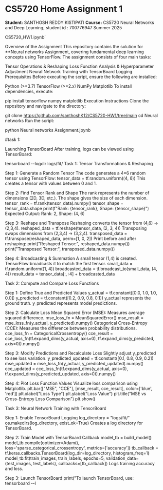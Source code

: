 # CS5720 Home Assignment 1

**Student:** SANTHOSH REDDY KISTIPATI 
**Course:** CS5720 Neural Networks and Deep Learning,
student id : 700776947
Summer 2025

CS5720_HW1.ipynb`  

  Overview of the Assignment
This repository contains the solution for **Neural networks Assignment, covering fundamental deep learning concepts using TensorFlow. The assignment consists of four main tasks:

Tensor Operations & Reshaping
Loss Function Analysis & Hyperparameter Adjustment
Neural Network Training with TensorBoard Logging
Prerequisites
Before executing the script, ensure the following are installed:

Python (>=3.7)
TensorFlow (>=2.x)
NumPy
Matplotlib
To install dependencies, execute:

pip install tensorflow numpy matplotlib
Execution Instructions
Clone the repository and navigate to the directory:

git clone https://github.com/santhoshK12/CS5720-HW1/tree/main
cd Neural networks
Run the script:

python Neural networks Assignment.jpynb

#task 1:

Launching TensorBoard
After training, logs can be viewed using TensorBoard:

tensorboard --logdir logs/fit/
Task 1: Tensor Transformations & Reshaping

Step 1: Generate a Random Tensor The code generates a 4×6 random tensor using TensorFlow: tensor_data = tf.random.uniform((4, 6)) This creates a tensor with values between 0 and 1.

Step 2: Find Tensor Rank and Shape The rank represents the number of dimensions (2D, 3D, etc.). The shape gives the size of each dimension. tensor_rank = tf.rank(tensor_data).numpy() tensor_shape = tensor_data.shape print(f"Rank: {tensor_rank}, Shape: {tensor_shape}") Expected Output: Rank: 2, Shape: (4, 6)

Step 3: Reshape and Transpose Reshaping converts the tensor from (4,6) → (2,3,4). reshaped_data = tf.reshape(tensor_data, (2, 3, 4)) Transposing swaps dimensions from (2,3,4) → (3,2,4). transposed_data = tf.transpose(reshaped_data, perm=[1, 0, 2]) Print before and after reshaping: print("Reshaped Tensor:", reshaped_data.numpy()) print("Transposed Tensor:", transposed_data.numpy())

Step 4: Broadcasting & Summation A small tensor (1,4) is created. TensorFlow broadcasts it to match the first tensor. small_data = tf.random.uniform((1, 4)) broadcasted_data = tf.broadcast_to(small_data, (4, 4)) result_data = tensor_data[:, :4] + broadcasted_data

Task 2: Compute and Compare Loss Functions

Step 1: Define True and Predicted Values y_actual = tf.constant([0.0, 1.0, 1.0, 0.0]) y_predicted = tf.constant([0.2, 0.9, 0.8, 0.1]) y_actual represents the ground truth. y_predicted represents model predictions.

Step 2: Calculate Loss Mean Squared Error (MSE): Measures average squared difference. mse_loss_fn = MeanSquaredError() mse_result = mse_loss_fn(y_actual, y_predicted).numpy() Categorical Cross-Entropy (CCE): Measures the difference between probability distributions. cce_loss_fn = CategoricalCrossentropy() cce_result = cce_loss_fn(tf.expand_dims(y_actual, axis=0), tf.expand_dims(y_predicted, axis=0)).numpy()

Step 3: Modify Predictions and Recalculate Loss Slightly adjust y_predicted to see loss variation. y_predicted_updated = tf.constant([0.1, 0.8, 0.9, 0.2]) mse_updated = mse_loss_fn(y_actual, y_predicted_updated).numpy() cce_updated = cce_loss_fn(tf.expand_dims(y_actual, axis=0), tf.expand_dims(y_predicted_updated, axis=0)).numpy()

Step 4: Plot Loss Function Values Visualize loss comparison using Matplotlib. plt.bar(["MSE", "CCE"], [mse_result, cce_result], color=['blue', 'red']) plt.xlabel("Loss Type") plt.ylabel("Loss Value") plt.title("MSE vs Cross-Entropy Loss Comparison") plt.show()

Task 3: Neural Network Training with TensorBoard

Step 1: Enable TensorBoard Logging log_directory = "logs/fit/" os.makedirs(log_directory, exist_ok=True) Creates a log directory for TensorBoard.

Step 2: Train Model with TensorBoard Callback model_tb = build_model() model_tb.compile(optimizer=Adam(), loss='sparse_categorical_crossentropy', metrics=['accuracy']) tb_callback = tf.keras.callbacks.TensorBoard(log_dir=log_directory, histogram_freq=1) model_tb.fit(train_images, train_labels, epochs=5, validation_data=(test_images, test_labels), callbacks=[tb_callback]) Logs training accuracy and loss.

Step 3: Launch TensorBoard print("To launch TensorBoard, use: tensorboard --l

